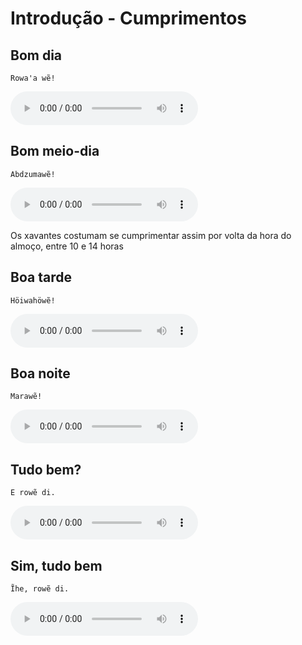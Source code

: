 # Introdução - Cumprimentos

## Bom dia

`Rowaꞌa wẽ!`

<audio controls>  
  <source src="audios/rowa_awe.mp3" type="audio/mpeg">
</audio>

## Bom meio-dia

`Abdzumawẽ!`

<audio controls>  
  <source src="audios/abdzu.mp3" type="audio/mpeg">
</audio>

Os xavantes costumam se cumprimentar assim por volta da hora do almoço, entre 10 e 14 horas

## Boa tarde

`Höiwahöwẽ!`

<audio controls>  
  <source src="audios/hoiwahowe.mp3" type="audio/mpeg">
</audio>

## Boa noite

`Marawẽ!`

<audio controls>  
  <source src="audios/marawe.mp3" type="audio/mpeg">
</audio>

## Tudo bem?

`E rowẽ di.`

<audio controls>  
  <source src="audios/rowedi.mp3" type="audio/mpeg">
</audio>

## Sim, tudo bem

`Ĩhe, rowẽ di.`

<audio controls>  
  <source src="audios/ihe.mp3" type="audio/mpeg">
</audio>
